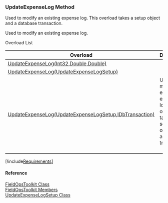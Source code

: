 ﻿### UpdateExpenseLog Method

Used to modify an existing expense log. This overload takes a setup object and a database transaction.

Used to modify an existing expense log.

Overload List

| Overload | Description |
| --- | --- |
| [UpdateExpenseLog(Int32,Double,Double)](FChoice.Toolkits.Clarify~FChoice.Toolkits.Clarify.FieldOps.FieldOpsToolkit~UpdateExpenseLog(Int32,Double,Double).md) |   |
| [UpdateExpenseLog(UpdateExpenseLogSetup)](FChoice.Toolkits.Clarify~FChoice.Toolkits.Clarify.FieldOps.FieldOpsToolkit~UpdateExpenseLog(UpdateExpenseLogSetup).md) |   |
| [UpdateExpenseLog(UpdateExpenseLogSetup,IDbTransaction)](FChoice.Toolkits.Clarify~FChoice.Toolkits.Clarify.FieldOps.FieldOpsToolkit~UpdateExpenseLog(UpdateExpenseLogSetup,IDbTransaction).md) | Used to modify an existing expense log. This overload takes a setup object and a database transaction.   |

[!include[Requirements](../partials/requirements.md)]



#### Reference

[FieldOpsToolkit Class](FChoice.Toolkits.Clarify~FChoice.Toolkits.Clarify.FieldOps.FieldOpsToolkit.md)  
[FieldOpsToolkit Members](FChoice.Toolkits.Clarify~FChoice.Toolkits.Clarify.FieldOps.FieldOpsToolkit_members.md)  
[UpdateExpenseLogSetup Class](FChoice.Toolkits.Clarify~FChoice.Toolkits.Clarify.FieldOps.UpdateExpenseLogSetup.md)